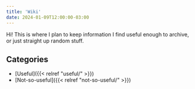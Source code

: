 ```yaml
---
title: 'Wiki'
date: 2024-01-09T12:00:00-03:00
---
```


Hi! This is where I plan to keep information I find useful enough to archive, or just straight up random stuff.

## Categories

- [Useful]({{< relref "useful/" >}})
- [Not-so-useful]({{< relref "not-so-useful/" >}})
